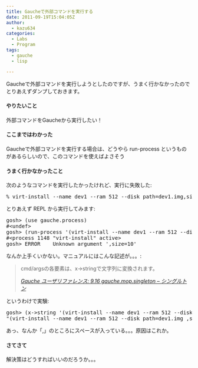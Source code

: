 ```yaml
---
title: Gaucheで外部コマンドを実行する
date: 2011-09-19T15:04:05Z
author:
  - kazu634
categories:
  - Labs
  - Program
tags:
  - gauche
  - lisp

---
```

<div class="section">
<p>
    Gaucheで外部コマンドを実行しようとしたのですが、うまく行かなかったのでとりあえずダンプしておきます。
</p>

<h4>
    やりたいこと
</h4>

<p>
    外部コマンドをGaucheから実行したい！
</p>

<h4>
    ここまではわかった
</h4>

<p>
    Gaucheで外部コマンドを実行する場合は、どうやら run-process というものがあるらしいので、このコマンドを使えばよさそう
</p>

<h4>
    うまく行かなかったこと
</h4>

<p>
    次のようなコマンドを実行したかったけれど、実行に失敗した:
</p>

<pre class="syntax-highlight">
% virt-<span class="synStatement">install</span> <span class="synSpecial">--name</span> dev1 <span class="synSpecial">--ram</span> <span class="synConstant">512</span> <span class="synSpecial">--disk</span> <span class="synIdentifier">path</span>=<span class="synIdentifier">dev1.img,size</span>=<span class="synConstant">10</span> <span class="synSpecial">--vcpus</span> <span class="synConstant">1</span> <span class="synSpecial">--network</span> <span class="synIdentifier">bridge</span>=<span class="synIdentifier">br0,model</span>=virtio <span class="synSpecial">--graphic</span> <span class="synIdentifier">vnc,listen</span>=<span class="synConstant"></span>.<span class="synConstant"></span>.<span class="synConstant"></span>.<span class="synConstant"></span> <span class="synSpecial">--pxe</span>
</pre>

<p>
    とりあえず REPL から実行してみます:
</p>

<pre class="syntax-highlight">
gosh<span class="synStatement">&#62;</span> <span class="synStatement">(</span>use gauche.process<span class="synStatement">)</span>
<span class="synComment">#&#60;undef&#62;</span>
gosh<span class="synStatement">&#62;</span> <span class="synStatement">(</span>run-process <span class="synStatement">'</span><span class="synConstant">(virt-install --name dev1 --ram 512 --disk path=dev1.img,size=10 --vcpus 1 --network bridge=br0,model=virtio --graphic vnc,listen=0.0.0.0 --pxe))</span>
<span class="synConstant">#&#60;process 1148 &#34;virt-install&#34; active&#62;</span>
<span class="synConstant">gosh&#62; ERROR    Unknown argument </span><span class="synStatement">'</span>,<span class="synIdentifier">size</span>=<span class="synConstant">10</span><span class="synStatement">'</span>
</pre>

<p>
    なんか上手くいかない。マニュアルにはこんな記述が。。。:
</p>

<blockquote title="404 Not Found" cite="http://practical-scheme.net/gauche/man/gauche-refj_92.html">
<p>
      cmd/argsの各要素は、x->stringで文字列に変換されます。
</p>

<p>
<cite><a href="http://practical-scheme.net/gauche/man/gauche-refj_92.html" onclick="__gaTracker('send', 'event', 'outbound-article', 'http://practical-scheme.net/gauche/man/gauche-refj_92.html', 'Gauche ユーザリファレンス: 9.16 gauche.mop.singleton &#8211; シングルトン');" target="_blank">Gauche ユーザリファレンス: 9.16 gauche.mop.singleton &#8211; シングルトン</a></cite>
</p>
</blockquote>

<p>
    というわけで実験:
</p>

<pre class="syntax-highlight">
gosh<span class="synStatement">&#62;</span> <span class="synStatement">(</span>x-<span class="synStatement">&#62;</span>string <span class="synStatement">'</span><span class="synConstant">(virt-install --name dev1 --ram 512 --disk path=dev1.img,size=10 --vcpus 1 --network bridge=br0,model=virtio --graphic vnc,listen=0.0.0.0 --pxe))</span>
<span class="synConstant">&#34;(virt-install --name dev1 --ram 512 --disk path=dev1.img ,size=10 --vcpus 1 --network bridge=br0 ,model=virtio --graphic vnc ,listen=0.0.0.0 --pxe)&#34;</span>
</pre>

<p>
    あっ、なんか「,」のところにスペースが入っている。。。原因はこれか。
</p>

<h4>
    さてさて
</h4>

<p>
    解決策はどうすればいいのだろうか。。。
</p>
</div>
